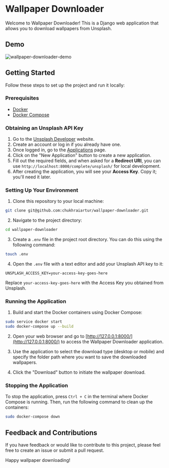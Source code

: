 # Wallpaper Downloader

Welcome to Wallpaper Downloader! This is a Django web application that allows you to download wallpapers from Unsplash.

## Demo

![wallpaper-downloader-demo](https://github.com/chukhraiartur/wallpaper-downloader/assets/81998012/0fbe5cab-96fa-4f87-a490-75a5af1fc411)

## Getting Started

Follow these steps to set up the project and run it locally:

### Prerequisites

- [Docker](https://docs.docker.com/get-docker/)
- [Docker Compose](https://docs.docker.com/compose/install/)

### Obtaining an Unsplash API Key

1. Go to the [Unsplash Developer](https://unsplash.com/developers) website.
2. Create an account or log in if you already have one.
3. Once logged in, go to the [Applications](https://unsplash.com/oauth/applications) page.
4. Click on the "New Application" button to create a new application.
5. Fill out the required fields, and when asked for a **Redirect URI**, you can use `http://localhost:8000/complete/unsplash/` for local development.
6. After creating the application, you will see your **Access Key**. Copy it; you'll need it later.

### Setting Up Your Environment

1. Clone this repository to your local machine:

```bash
git clone git@github.com:chukhraiartur/wallpaper-downloader.git
```

2. Navigate to the project directory:

```bash
cd wallpaper-downloader
```

3. Create a `.env` file in the project root directory. You can do this using the following command:

```bash
touch .env
```

4. Open the `.env` file with a text editor and add your Unsplash API key to it:

```env
UNSPLASH_ACCESS_KEY=your-access-key-goes-here
```

Replace `your-access-key-goes-here` with the Access Key you obtained from Unsplash.

### Running the Application

1. Build and start the Docker containers using Docker Compose:

```bash
sudo service docker start
sudo docker-compose up --build
```

2. Open your web browser and go to [http://127.0.0.1:8000/](http://127.0.0.1:8000/) to access the Wallpaper Downloader application.

3. Use the application to select the download type (desktop or mobile) and specify the folder path where you want to save the downloaded wallpapers.

4. Click the "Download" button to initiate the wallpaper download.

### Stopping the Application

To stop the application, press `Ctrl + C` in the terminal where Docker Compose is running. Then, run the following command to clean up the containers:

```bash
sudo docker-compose down
```

## Feedback and Contributions

If you have feedback or would like to contribute to this project, please feel free to create an issue or submit a pull request.

Happy wallpaper downloading!
